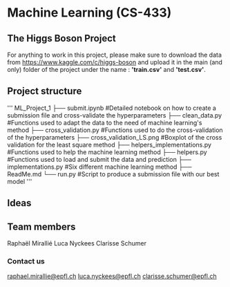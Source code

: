 # Machine Learning (CS-433)
## The Higgs Boson Project

For anything to work in this project, please make sure to download the data from https://www.kaggle.com/c/higgs-boson and upload it in the main (and only) folder of the project under the name : **'train.csv'** and **'test.csv'**.

## Project structure
'''
ML_Project_1
├── submit.ipynb                    #Detailed notebook on how to create a submission file and cross-validate the hyperparameters
├── clean_data.py                   #Functions used to adapt the data to the need of machine learning's method
├── cross_validation.py             #Functions used to do the cross-validation of the hyperparameters 
├── cross_validation_LS.png         #Boxplot of the cross validation for the least square method
├── helpers_implementations.py      #Functions used to help the machine learning method
├── helpers.py                      #Functions used to load and submit the data and prediction
├── implementations.py              #Six different machine learning method
├── ReadMe.md
└── run.py                          #Script to produce a submission file with our best model
'''
## Ideas


## Team members
Raphaël Mirallié
Luca Nyckees
Clarisse Schumer

### Contact us
raphael.mirallie@epfl.ch
luca.nyckees@epfl.ch
clarisse.schumer@epfl.ch
